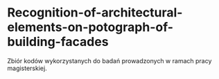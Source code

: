 # Recognition-of-architectural-elements-on-potograph-of-building-facades
Zbiór kodów wykorzystanych do badań prowadzonych w ramach pracy magisterskiej.
